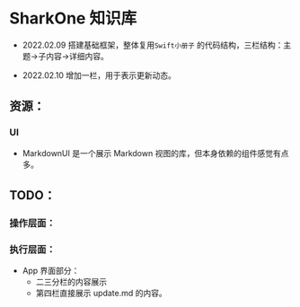
# SharkOne 知识库
* 2022.02.09 搭建基础框架，整体复用`Swift小册子` 的代码结构，三栏结构：主题->子内容->详细内容。
- 2022.02.10 增加一栏，用于表示更新动态。


## 资源：
### UI
* MarkdownUI 是一个展示 Markdown 视图的库，但本身依赖的组件感觉有点多。 




## TODO：
### 操作层面：


### 执行层面：

* App 界面部分：
    - 二三分栏的内容展示
    - 第四栏直接展示 update.md 的内容。
